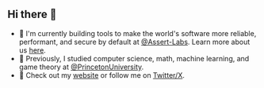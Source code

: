 ## Hi there 👋
- 🔭 I'm currently building tools to make the world's software more reliable, performant, and secure by default at [@Assert-Labs](https://github.com/Assert-Labs). Learn more about us [here](https://assertlabs.dev).
- 📖 Previously, I studied computer science, math, machine learning, and game theory at [@PrincetonUniversity](https://github.com/princetonuniversity).
- 👀 Check out my [website](https://devinplumb.com) or follow me on [Twitter/X](https://x.com/devin_plumb).

